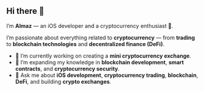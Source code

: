 ## Hi there 👋

I’m **Almaz** — an iOS developer and a cryptocurrency enthusiast 🚀.

I’m passionate about everything related to **cryptocurrency** — from **trading** to **blockchain technologies** and **decentralized finance (DeFi)**.

- 🔭 I’m currently working on creating a **mini cryptocurrency exchange**.
- 🌱 I’m expanding my knowledge in **blockchain development**, **smart contracts**, and **cryptocurrency security**.
- 💬 Ask me about **iOS development**, **cryptocurrency trading**, **blockchain**, **DeFi**, and building **crypto exchanges**.
